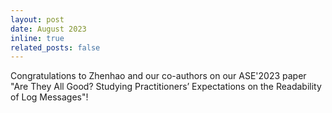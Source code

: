 ```yaml
---
layout: post
date: August 2023
inline: true
related_posts: false
---
```


Congratulations to Zhenhao and our co-authors on our ASE'2023 paper "Are They All Good? Studying Practitioners’ Expectations on the Readability of Log Messages"!
